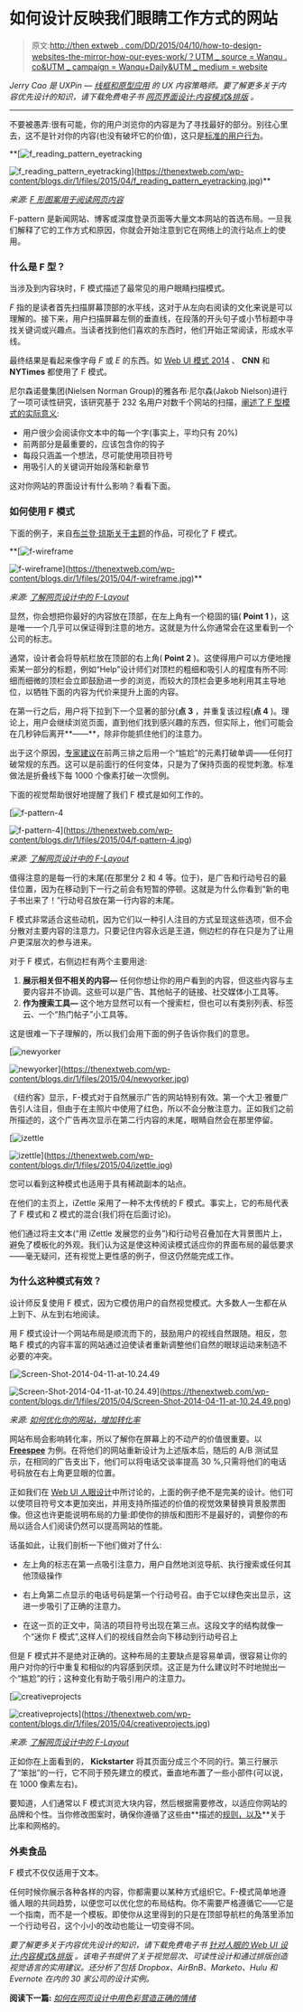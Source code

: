 # 如何设计反映我们眼睛工作方式的网站

> 原文:[http://then extweb . com/DD/2015/04/10/how-to-design-websites-the-mirror-how-our-eyes-work/？UTM _ source = Wanqu . co&UTM _ campaign = Wanqu+Daily&UTM _ medium = website](http://thenextweb.com/dd/2015/04/10/how-to-design-websites-that-mirror-how-our-eyes-work/?utm_source=wanqu.co&utm_campaign=Wanqu+Daily&utm_medium=website)

*Jerry Cao 是 UXPin —* [*线框和原型应用*](http://www.uxpin.com/) *的 UX 内容策略师。要了解更多关于内容优先设计的知识，请下载免费电子书* [*网页界面设计:内容模式&排版*](http://www.uxpin.com/visual-web-ui-design-content-typography.html) *。*

* * *

不要被愚弄:很有可能，你的用户浏览你的内容是为了寻找最好的部分。别往心里去，这不是针对你的内容(也没有破坏它的价值)，这只是[标准的用户行为](http://uxmyths.com/post/647473628/myth-people-read-on-the-web)。

**[](https://thenextweb.com/wp-content/blogs.dir/1/files/2015/04/f_reading_pattern_eyetracking.jpg)**

**[![f_reading_pattern_eyetracking](../Images/c61fac93d551629ff4dd532f310d756e.png)

<noscript><img loading="lazy" class="aligncenter size-large wp-image-853515" src="../Images/c61fac93d551629ff4dd532f310d756e.png" alt="f_reading_pattern_eyetracking" srcset="https://cdn0.tnwcdn.com/wp-content/blogs.dir/1/files/2015/04/f_reading_pattern_eyetracking-520x241.jpg 520w, https://cdn0.tnwcdn.com/wp-content/blogs.dir/1/files/2015/04/f_reading_pattern_eyetracking-220x102.jpg 220w, https://cdn0.tnwcdn.com/wp-content/blogs.dir/1/files/2015/04/f_reading_pattern_eyetracking-730x338.jpg 730w, https://cdn0.tnwcdn.com/wp-content/blogs.dir/1/files/2015/04/f_reading_pattern_eyetracking.jpg 785w" data-original-src="https://cdn0.tnwcdn.com/wp-content/blogs.dir/1/files/2015/04/f_reading_pattern_eyetracking-520x241.jpg"/></noscript>](https://thenextweb.com/wp-content/blogs.dir/1/files/2015/04/f_reading_pattern_eyetracking.jpg)** 

*来源:* [*F 形图案用于阅读网页内容*](http://www.nngroup.com/articles/f-shaped-pattern-reading-web-content/)

F-pattern 是新闻网站、博客或深度登录页面等大量文本网站的首选布局。一旦我们解释了它的工作方式和原因，你就会开始注意到它在网络上的流行站点上的使用。

### 什么是 F 型？

当涉及到内容块时，F 模式描述了最常见的用户眼睛扫描模式。

*F* 指的是读者首先扫描屏幕顶部的水平线，这对于从左向右阅读的文化来说是可以理解的。接下来，用户扫描屏幕左侧的垂直线，在段落的开头句子或小节标题中寻找关键词或兴趣点。当读者找到他们喜欢的东西时，他们开始正常阅读，形成水平线。

最终结果是看起来像字母 *F* 或 *E* 的东西。如 [Web UI 模式 2014](http://uxpin.com/web-design-patterns.html?utm_source=Web%20UI%20Human%20Eye%201%20ebook&utm_medium=ebook&utm_campaign=Web%20UI%20Human%20Eye%201%20ebook) 、 **CNN** 和 **NYTimes** 都使用了 F 模式。

尼尔森诺曼集团(Nielsen Norman Group)的雅各布·尼尔森(Jakob Nielson)进行了一项可读性研究，该研究基于 232 名用户对数千个网站的扫描，[阐述了 F 型模式的实际意义](http://www.nngroup.com/articles/f-shaped-pattern-reading-web-content/):

*   用户很少会阅读你文本中的每一个字(事实上，平均只有 20%)
*   前两部分是最重要的，应该包含你的钩子
*   每段只涵盖一个想法，尽可能使用项目符号
*   用吸引人的关键词开始段落和新章节

这对你网站的界面设计有什么影响？看看下面。

### 如何使用 F 模式

下面的例子，来自[布兰登·琼斯关于主题](http://webdesign.tutsplus.com/articles/understanding-the-f-layout-in-web-design--webdesign-687)的作品，可视化了 F 模式。

**[](https://thenextweb.com/wp-content/blogs.dir/1/files/2015/04/f-wireframe.jpg)**

**[![f-wireframe](../Images/24f3de90a34e997c571b9347e968301c.png)

<noscript><img loading="lazy" class="aligncenter size-large wp-image-853557" src="../Images/24f3de90a34e997c571b9347e968301c.png" alt="f-wireframe" srcset="https://cdn0.tnwcdn.com/wp-content/blogs.dir/1/files/2015/04/f-wireframe-520x347.jpg 520w, https://cdn0.tnwcdn.com/wp-content/blogs.dir/1/files/2015/04/f-wireframe-220x147.jpg 220w, https://cdn0.tnwcdn.com/wp-content/blogs.dir/1/files/2015/04/f-wireframe.jpg 600w" data-original-src="https://cdn0.tnwcdn.com/wp-content/blogs.dir/1/files/2015/04/f-wireframe-520x347.jpg"/></noscript>](https://thenextweb.com/wp-content/blogs.dir/1/files/2015/04/f-wireframe.jpg)** 

*来源:* [*了解网页设计中的 F-Layout*](http://webdesign.tutsplus.com/articles/understanding-the-f-layout-in-web-design--webdesign-687)

显然，你会想把你最好的内容放在顶部，在左上角有一个稳固的锚( **Point 1** )，这是唯一一个几乎可以保证得到注意的地方。这就是为什么你通常会在这里看到一个公司的标志。

通常，设计者会将导航栏放在顶部的右上角( **Point 2** )。这使得用户可以方便地搜索某一部分的标题，例如“Help”设计师们对顶栏的粗细和吸引人的程度有所不同:细而细微的顶栏会立即鼓励进一步的浏览，而较大的顶栏会更多地利用其主导地位，以牺牲下面的内容为代价来提升上面的内容。

在第一行之后，用户将下拉到下一个显著的部分(**点 3** ，并重复该过程(**点 4** )。理论上，用户会继续浏览页面，直到他们找到感兴趣的东西，但实际上，他们可能会在几秒钟后离开**——**，除非你能抓住他们的注意力。

出于这个原因，[专家建议](http://webdesign.tutsplus.com/articles/understanding-the-f-layout-in-web-design--webdesign-687)在前两三排之后用一个“尴尬”的元素打破单调——任何打破常规的东西。这可以是前面行的任何变体，只是为了保持页面的视觉刺激。标准做法是折叠线下每 1000 个像素打破一次惯例。

下面的视觉帮助很好地提醒了我们 F 模式是如何工作的。

[](https://thenextweb.com/wp-content/blogs.dir/1/files/2015/04/f-pattern-4.jpg)

[![f-pattern-4](../Images/c47c0ce0ca24c511e439211d460e473b.png)

<noscript><img loading="lazy" class="aligncenter size-large wp-image-853559" src="../Images/c47c0ce0ca24c511e439211d460e473b.png" alt="f-pattern-4" srcset="https://cdn0.tnwcdn.com/wp-content/blogs.dir/1/files/2015/04/f-pattern-4-520x693.jpg 520w, https://cdn0.tnwcdn.com/wp-content/blogs.dir/1/files/2015/04/f-pattern-4-220x293.jpg 220w, https://cdn0.tnwcdn.com/wp-content/blogs.dir/1/files/2015/04/f-pattern-4.jpg 600w" data-original-src="https://cdn0.tnwcdn.com/wp-content/blogs.dir/1/files/2015/04/f-pattern-4-520x693.jpg"/></noscript>](https://thenextweb.com/wp-content/blogs.dir/1/files/2015/04/f-pattern-4.jpg) 

[](https://thenextweb.com/wp-content/blogs.dir/1/files/2015/04/f-pattern-4.jpg)

*来源:* [*了解网页设计中的 F-Layout*](http://webdesign.tutsplus.com/articles/understanding-the-f-layout-in-web-design--webdesign-687)

值得注意的是每一行的末尾(在那里分 2 和 4 等。位于)，是广告和行动号召的最佳位置，因为在移动到下一行之前会有短暂的停顿。这就是为什么你看到“新的电子书出来了！”行动号召放在第一行内容的末尾。

F 模式非常适合这些动机，因为它们以一种引人注目的方式呈现这些选项，但不会分散对主要内容的注意力。只要记住内容永远是王道，侧边栏的存在只是为了让用户更深层次的参与进来。

对于 F 模式，右侧边栏有两个主要用途:

1.  **展示相关但不相关的内容—** 任何你想让你的用户看到的内容，但这些内容与主要内容并不协调。这些可以是广告、其他帖子的链接、社交媒体小工具等。
2.  **作为搜索工具—** 这个地方显然可以有一个搜索栏，但也可以有类别列表、标签云、一个“热门帖子”小工具等。

这是很难一下子理解的，所以我们会用下面的例子告诉你我们的意思。

[](https://thenextweb.com/wp-content/blogs.dir/1/files/2015/04/newyorker.jpg)

[![newyorker](../Images/7ce288a0c0254dfbabe1799b106d4f30.png)

<noscript><img loading="lazy" class="aligncenter size-large wp-image-853565" src="../Images/7ce288a0c0254dfbabe1799b106d4f30.png" alt="newyorker" srcset="https://cdn0.tnwcdn.com/wp-content/blogs.dir/1/files/2015/04/newyorker-520x439.jpg 520w, https://cdn0.tnwcdn.com/wp-content/blogs.dir/1/files/2015/04/newyorker-220x186.jpg 220w, https://cdn0.tnwcdn.com/wp-content/blogs.dir/1/files/2015/04/newyorker-60x50.jpg 60w, https://cdn0.tnwcdn.com/wp-content/blogs.dir/1/files/2015/04/newyorker.jpg 616w" data-original-src="https://cdn0.tnwcdn.com/wp-content/blogs.dir/1/files/2015/04/newyorker-520x439.jpg"/></noscript>](https://thenextweb.com/wp-content/blogs.dir/1/files/2015/04/newyorker.jpg) 

[](https://thenextweb.com/wp-content/blogs.dir/1/files/2015/04/newyorker.jpg)

《纽约客》显示，F-模式对于自然展示广告的网站特别有效。第一个大卫·雅曼广告引人注目，但由于在主照片中使用了红色，所以不会分散注意力。正如我们之前所描述的，这个广告再次显示在第二行内容的末尾，眼睛自然会在那里停留。

[](https://thenextweb.com/wp-content/blogs.dir/1/files/2015/04/izettle.jpg)

[![izettle](../Images/b0fd19dcb8130b0d5e9267d303831dbe.png)

<noscript><img loading="lazy" class="aligncenter size-large wp-image-853569" src="../Images/b0fd19dcb8130b0d5e9267d303831dbe.png" alt="izettle" srcset="https://cdn0.tnwcdn.com/wp-content/blogs.dir/1/files/2015/04/izettle-520x378.jpg 520w, https://cdn0.tnwcdn.com/wp-content/blogs.dir/1/files/2015/04/izettle-220x160.jpg 220w, https://cdn0.tnwcdn.com/wp-content/blogs.dir/1/files/2015/04/izettle.jpg 617w" data-original-src="https://cdn0.tnwcdn.com/wp-content/blogs.dir/1/files/2015/04/izettle-520x378.jpg"/></noscript>](https://thenextweb.com/wp-content/blogs.dir/1/files/2015/04/izettle.jpg) 

[](https://thenextweb.com/wp-content/blogs.dir/1/files/2015/04/izettle.jpg)

您可以看到这种模式也适用于具有稀疏副本的站点。

在他们的主页上，iZettle 采用了一种不太传统的 F 模式。事实上，它的布局代表了 F 模式和 Z 模式的混合(我们将在后面讨论)。

他们通过将主文本(“用 iZettle 发展您的业务”)和行动号召叠加在大背景图片上，避免了模板化的外观。我们认为这是使这种阅读模式适应你的界面布局的最低要求——毫无疑问，还有视觉上更性感的例子，但这仍然能完成工作。

### 为什么这种模式有效？

设计师反复使用 F 模式，因为它模仿用户的自然视觉模式。大多数人一生都在从上到下、从左到右地阅读。

用 F 模式设计一个网站布局是顺流而下的，鼓励用户的视线自然跟随。相反，忽略 F 模式的内容丰富的网站通过迫使读者重新调整他们自然的眼球运动来制造不必要的冲突。

[](https://thenextweb.com/wp-content/blogs.dir/1/files/2015/04/Screen-Shot-2014-04-11-at-10.24.49.png)

[![Screen-Shot-2014-04-11-at-10.24.49](../Images/ba1adc15e43dacea00bce1075043977e.png)

<noscript><img loading="lazy" class="aligncenter size-large wp-image-853573" src="../Images/ba1adc15e43dacea00bce1075043977e.png" alt="Screen-Shot-2014-04-11-at-10.24.49" srcset="https://cdn0.tnwcdn.com/wp-content/blogs.dir/1/files/2015/04/Screen-Shot-2014-04-11-at-10.24.49-520x266.png 520w, https://cdn0.tnwcdn.com/wp-content/blogs.dir/1/files/2015/04/Screen-Shot-2014-04-11-at-10.24.49-220x112.png 220w, https://cdn0.tnwcdn.com/wp-content/blogs.dir/1/files/2015/04/Screen-Shot-2014-04-11-at-10.24.49.png 626w" data-original-src="https://cdn0.tnwcdn.com/wp-content/blogs.dir/1/files/2015/04/Screen-Shot-2014-04-11-at-10.24.49-520x266.png"/></noscript>](https://thenextweb.com/wp-content/blogs.dir/1/files/2015/04/Screen-Shot-2014-04-11-at-10.24.49.png) 

[](https://thenextweb.com/wp-content/blogs.dir/1/files/2015/04/Screen-Shot-2014-04-11-at-10.24.49.png)

*来源:* [*如何优化你的网站，增加转化率*](http://blog.freespee.com/2014/04/11/how-to-optimise-your-website-and-increase-your-conversions/)

网站布局会影响转化率，所以了解你在屏幕上的不动产的价值很重要。以 [**Freespee**](http://blog.freespee.com/2014/04/11/how-to-optimise-your-website-and-increase-your-conversions/) 为例。在将他们的网站重新设计为上述版本后，随后的 A/B 测试显示，在相同的广告支出下，他们可以将电话交谈率提高 30 %,只需将他们的电话号码放在右上角更显眼的位置。

正如我们在 [Web UI 人眼设计](http://www.uxpin.com/visual-web-ui-design-content-typography.html)中所讨论的，上面的例子绝不是完美的设计。他们可以使项目符号文本更加突出，并用支持所描述的价值的视觉效果替换背景股票图像。但这也许更能说明布局的力量:即使你的排版和图形不是最好的，调整你的布局以适合人们阅读仍然可以提高网站的性能。

话虽如此，让我们剖析一下他们做对了什么:

*   左上角的标志在第一点吸引注意力，用户自然地浏览导航、执行搜索或任何其他顶级操作

*   右上角第二点显示的电话号码是第一个行动号召。由于它以绿色突出显示，这进一步吸引了正确的注意力。

*   在这一页的正文中，简洁的项目符号出现在第三点。这段文字的结构就像一个“迷你 F 模式”,这样人们的视线自然会向下移动到行动号召上

但是 F 模式并不是绝对正确的。这种布局的主要缺点是容易单调，很容易让你的用户对你的行中重复和相似的内容感到厌烦。这正是为什么建议时不时地抛出一个“尴尬”的行；这种变化有助于吸引用户的注意力。

[](https://thenextweb.com/wp-content/blogs.dir/1/files/2015/04/creativeprojects.jpg)

[![creativeprojects](../Images/0330ef38263f2f8068fd1de250ef1d5d.png)

<noscript><img loading="lazy" class="aligncenter size-full wp-image-853575" src="../Images/0330ef38263f2f8068fd1de250ef1d5d.png" alt="creativeprojects" srcset="https://cdn0.tnwcdn.com/wp-content/blogs.dir/1/files/2015/04/creativeprojects.jpg 456w, https://cdn0.tnwcdn.com/wp-content/blogs.dir/1/files/2015/04/creativeprojects-220x264.jpg 220w" data-original-src="https://cdn0.tnwcdn.com/wp-content/blogs.dir/1/files/2015/04/creativeprojects.jpg"/></noscript>](https://thenextweb.com/wp-content/blogs.dir/1/files/2015/04/creativeprojects.jpg) 

[](https://thenextweb.com/wp-content/blogs.dir/1/files/2015/04/creativeprojects.jpg)

*来源:* [*了解网页设计中的 F-Layout*](http://webdesign.tutsplus.com/articles/understanding-the-f-layout-in-web-design--webdesign-687)

正如你在上面看到的， **Kickstarter** 将其页面分成三个不同的行。第三行展示了“笨拙”的一行，它不同于预先建立的模式，垂直地布置了一些小部件(可以说，在 1000 像素左右)。

要知道，人们通常以 F 模式浏览大块内容，然后根据需要修改，以适应你网站的品牌和个性。当你修改图案时，确保你遵循了这些由**描述的[规则，以及](http://alistapart.com/article/content-out-layout)**关于比率和网格的。

### 外卖食品

F 模式不仅仅适用于文本。

任何时候你展示各种各样的内容，你都需要以某种方式组织它。F-模式简单地遵循人眼的共同趋势，以便您可以优化您的布局结构。你不需要严格遵循它——它是一个指南，而不是一个模板。即使你从这里得到的只是在顶部导航栏的角落里添加一个行动号召，这个小小的改动也能让一切变得不同。

*要了解更多关于内容优先设计的知识，请下载免费电子书* [*针对人眼的 Web UI 设计:内容模式&排版*](http://www.uxpin.com/visual-web-ui-design-content-typography.html) *。该电子书提供了关于视觉层次、可读性设计和通过排版创造视觉语言的实用建议。还分析了包括 Dropbox、AirBnB、Marketo、Hulu 和 Evernote 在内的 30 家公司的设计实例。*

**阅读下一篇:** [*如何在网页设计中用色彩营造正确的情绪*](https://thenextweb.com/news/how-to-create-the-right-emotions-with-color-in-web-design)